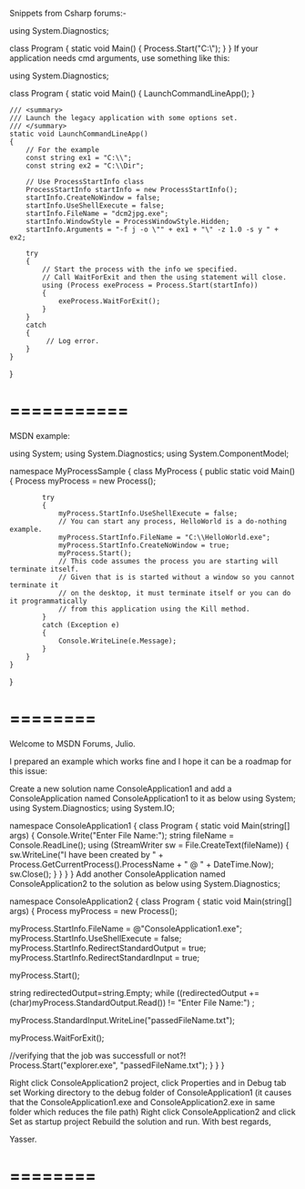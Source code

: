 Snippets from Csharp forums:-

using System.Diagnostics;

class Program
{
    static void Main()
    {
        Process.Start("C:\\");
    }
}
If your application needs cmd arguments, use something like this:

using System.Diagnostics;

class Program
{
    static void Main()
    {
        LaunchCommandLineApp();
    }

    /// <summary>
    /// Launch the legacy application with some options set.
    /// </summary>
    static void LaunchCommandLineApp()
    {
        // For the example
        const string ex1 = "C:\\";
        const string ex2 = "C:\\Dir";

        // Use ProcessStartInfo class
        ProcessStartInfo startInfo = new ProcessStartInfo();
        startInfo.CreateNoWindow = false;
        startInfo.UseShellExecute = false;
        startInfo.FileName = "dcm2jpg.exe";
        startInfo.WindowStyle = ProcessWindowStyle.Hidden;
        startInfo.Arguments = "-f j -o \"" + ex1 + "\" -z 1.0 -s y " + ex2;

        try
        {
            // Start the process with the info we specified.
            // Call WaitForExit and then the using statement will close.
            using (Process exeProcess = Process.Start(startInfo))
            {
                exeProcess.WaitForExit();
            }
        }
        catch
        {
             // Log error.
        }
    }
}

===========
===========

MSDN example:

using System;
using System.Diagnostics;
using System.ComponentModel;

namespace MyProcessSample
{
    class MyProcess
    {
        public static void Main()
        {
            Process myProcess = new Process();

            try
            {
                myProcess.StartInfo.UseShellExecute = false;
                // You can start any process, HelloWorld is a do-nothing example.
                myProcess.StartInfo.FileName = "C:\\HelloWorld.exe";
                myProcess.StartInfo.CreateNoWindow = true;
                myProcess.Start();
                // This code assumes the process you are starting will terminate itself.
                // Given that is is started without a window so you cannot terminate it
                // on the desktop, it must terminate itself or you can do it programmatically
                // from this application using the Kill method.
            }
            catch (Exception e)
            {
                Console.WriteLine(e.Message);
            }
        }
    }
}

========
========

Welcome to MSDN Forums, Julio.

I prepared an example which works fine and I hope it can be a roadmap for this issue:

Create a new solution name ConsoleApplication1 and add a ConsoleApplication named ConsoleApplication1 to it as below
using System;
using System.Diagnostics;
using System.IO;

namespace ConsoleApplication1
{
 class Program
 {
  static void Main(string[] args)
  {
   Console.Write("Enter File Name:");
   string fileName = Console.ReadLine();
   using (StreamWriter sw = File.CreateText(fileName))
   {
    sw.WriteLine("I have been created by " + Process.GetCurrentProcess().ProcessName + " @ " + DateTime.Now);
    sw.Close();
   }
  }
 }
}
Add another ConsoleApplication named ConsoleApplication2 to the solution as below
using System.Diagnostics;

namespace ConsoleApplication2
{
 class Program
 {
  static void Main(string[] args)
  {
   Process myProcess = new Process();

   myProcess.StartInfo.FileName = @"ConsoleApplication1.exe";
   myProcess.StartInfo.UseShellExecute = false;
   myProcess.StartInfo.RedirectStandardOutput = true;
   myProcess.StartInfo.RedirectStandardInput = true;

   myProcess.Start();

   string redirectedOutput=string.Empty;
   while ((redirectedOutput += (char)myProcess.StandardOutput.Read()) != "Enter File Name:") ;

   myProcess.StandardInput.WriteLine("passedFileName.txt");

   myProcess.WaitForExit();

   //verifying that the job was successfull or not?!
   Process.Start("explorer.exe", "passedFileName.txt");
  }
 }
}

Right click ConsoleApplication2 project, click Properties and in Debug tab set Working directory to the debug folder of ConsoleApplication1 (it causes that the ConsoleApplication1.exe and ConsoleApplication2.exe in same folder which reduces the file path)
Right click ConsoleApplication2 and click Set as startup project
Rebuild the solution and run.
With best regards,

Yasser.

========
========

